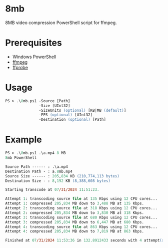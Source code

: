 # 8mb
8MB video compression PowerShell script for ffmpeg.

# Prerequisites
- Windows PowerShell
- [ffmpeg](https://ffbinaries.com/downloads)
- [ffprobe](https://ffbinaries.com/downloads)

# Usage
```ps
PS > .\8mb.ps1 -Source [Path]
               -Size [UInt32]
               -SizeUnits (optional) [KB|MB (default)]
               -FPS (optional) [UInt32]
               -Destination (optional) [Path]
```

# Example
```ps
PS > .\8mb.ps1 .\a.mp4 8 MB
8mb PowerShell

Source Path ------ : .\a.mp4
Destination Path - : a.8mb.mp4
Source Size ------ : 205,834 KB (210,774,113 bytes)
Destination Size - : 8,192 KB (8,388,608 bytes)

Starting transcode at 07/31/2024 11:51:23.

Attempt 1: transcoding source file at 135 Kbps using 12 CPU cores...
Attempt 1: compressed 205,834 MB down to 3,488 MB at 135 Kbps.
Attempt 2: transcoding source file at 318 Kbps using 12 CPU cores...
Attempt 2: compressed 205,834 MB down to 3,830 MB at 318 Kbps.
Attempt 3: transcoding source file at 680 Kbps using 12 CPU cores...
Attempt 3: compressed 205,834 MB down to 6,447 MB at 680 Kbps.
Attempt 4: transcoding source file at 863 Kbps using 12 CPU cores...
Attempt 4: compressed 205,834 MB down to 7,819 MB at 863 Kbps.

Finished at 07/31/2024 11:53:36 in 132.8912433 seconds with 4 attempt(s).
```
